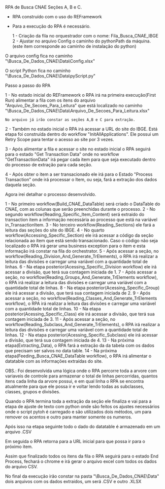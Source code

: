 RPA de Busca CNAE Seções A, B e C.

- RPA construído com o uso do REFramework

- Para a execução do RPA é necessário.

    1 - Criação da fila no orquestrador com o nome: Fila_Busca_CNAE_IBGE
    2 - Ajustar no arquivo Config o caminho do pythonPath da máquina.(este item corresponde ao caminho de instalação do python)

O arquivo config fica no caminho "\Busca_De_Dados_CNAE\Data\Config.xlsx"

O script Python fica no caminho "\Busca_De_Dados_CNAE\Data\pyScript.py"

Passo a passo do RPA

1 - No estado inicial do REFramework o RPA irá na primeira execução(First Run) alimentar a fila com os itens do arquivo "Arquivo_De_Secoes_Para_Leitura"
    que está localizado no caminho "\Busca_De_Dados_CNAE\Data\Arquivo_De_Secoes_Para_Leitura.xlsx"

    No arquivo já irão constar as seções A,B e C para extração.

2 - Também no estado inicial o RPA irá acessar a URL do site do IBGE. Está etapa foi construída dentro do workflow "InitAllApplications". Ele possui um Retry Scope para
    tentar o acesso ao site por 3 vezes.

3 - Após alimentar a fila e acessar o site no estado inicial o RPA seguirá para o estado "Get Transaction Data" onde no workflow "GetTransactionData" irá pegar cada item 
    para que seja executado dentro do processo de extração para cada seção.

4 - Após obter o item a ser transacionado ele irá para o Estado "Process Transaction" onde irá processar o Item, ou seja, fará a extração dos dados daquela seção.

Agora irei detalhar o processo desenvolvido.

1 - No primeiro workflow(Build_CNAE_DataTable) será criado o DataTable do CNAE, com as colunas que serão preenchidas durante o processo.
2 - No segundo workflow(Reading_Specific_Item_Content) será extraido do transaction item a informação necessária ao processo que está na variável in_TransactionItem.
3 - No terceiro workflow(Reading_Sections) ele fará a leitura das seções do site do IBGE.
4 - No quarto workflow(Accessing_Specific_Section) ele irá acessar a código da seção relacionada ao item que está sendo transacionado.
    Caso o código não seja localizado o RPA irá gerar uma business exception para o item e esta informação irá constar na fila do orchestrator.
5 - Após acessar a seção, no workflow(Reading_Division_And_Generate_TrElements), o RPA irá realizar a leitura das divisões e carregar uma variável com a quantidade total de linhas.
6 - Na etapa posterior(Acessing_Specific_Division workflow) ele irá acessar a divisão, que terá sua contagem iniciada de 1.
7 - Após acessar a seção, no workflow(Reading_Groups_And_Generate_TrElements workflow), o RPA irá realizar a leitura das divisões e carregar uma variável com a quantidade total de linhas.
8 - Na etapa posterior(Acessing_Specific_Group) ele irá acessar a divisão, que terá sua contagem iniciada de 2.
9 - Após acessar a seção, no workflow(Reading_Classes_And_Generate_TrElements workflow), o RPA irá realizar a leitura das divisões e carregar uma variável com a quantidade total de linhas.
10 - Na etapa posterior(Acessing_Specific_Class) ele irá acessar a divisão, que terá sua contagem iniciada de 3.
11 - Após acessar a seção, no workflow(Reading_Subclass_And_Generate_TrElements), o RPA irá realizar a leitura das divisões e carregar uma variável com a quantidade total de linhas.
12 - Na etapa posterior(Acessing_Specific_Subclass) ele irá acessar a divisão, que terá sua contagem iniciada de 4.
13 - Na próxima etapa(Extracting_Data), o RPA fará a extração da da tabela com os dados que precisam ser salvos no data table.
14 - Na próxima etapa(Feeding_Busca_CNAE_DataTable workflow), o RPA irá alimentar o datatable com as informações extraídas do site.

OBS.: Foi desenvolvida uma lógica onde o RPA percorre toda a arvore com variaveis de controle para armazenar o total de linhas percorridas, quantos itens cada linha da arvore possui, e em qual
linha o RPA se encontra atualmente para que ele possa ir e voltar lendo todas as subclasses, classes, grupos e divisões.

Quando o RPA termina toda a extração da seção ele finaliza e vai para a etapa de ajuste de texto com python onde são feitos os ajustes necessários onde o script pytoh é carregado e são utilizados dois métodos, um para remover
os acentos e outro para manter somente os numeros.

Após isso na etapa seguinte todo o dado do datatable é armazenado em um arquivo .CSV

Em seguida o RPA retorna para a URL inicial para que possa ir para o próximo item.

Assim que finalizado todos os itens da fila o RPA seguirá para o estado End Process, fechará o chrome e irá gerar o arquivo excel com todos os dados do arquivo CSV.

No final da execução irão constar na pasta "\Busca_De_Dados_CNAE\Data\" dois arquivos com os dados extraidos, um será .CSV e outro .XLSX
 



